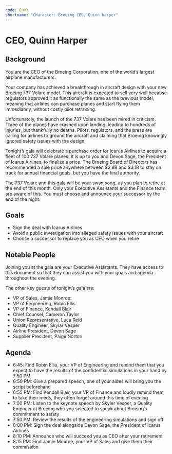 ```yaml
---
code: EHVY
shortname: "Character: Broeing CEO, Quinn Harper"
---
```


# CEO, Quinn Harper

## Background

You are the CEO of the Broeing Corporation, one of the world’s largest airplane manufacturers.

Your company has achieved a breakthrough in aircraft design with your new Broeing 737 Volare model. This aircraft is expected to sell very well because regulators approved it as functionally the same as the previous model, meaning that airlines can purchase planes and start flying them immediately, without costly pilot retraining.

Unfortunately, the launch of the 737 Volare has been mired in criticism. Three of the planes have crashed upon landing, leading to hundreds of injuries, but thankfully no deaths. Pilots, regulators, and the press are calling for airlines to ground the aircraft and claiming that Broeing knowingly ignored safety issues with the design.

Tonight’s gala will celebrate a purchase order for Icarus Airlines to acquire a fleet of 100 737 Volare planes. It is up to you and Devon Sage, the President of Icarus AIrlines, to finalize a price. The Broeing Board of Directors has recommended a sale price anywhere between $2.8B and $3.1B to stay on track for annual financial goals, but you have the final authority.

The 737 Volare and this gala will be your swan song, as you plan to retire at the end of this month. Only your Executive Assistants and the Finance team are aware of this. You must choose and announce your successor by the end of the night.

## Goals

- Sign the deal with Icarus Airlines
- Avoid a public investigation into alleged safety issues with your aircraft
- Choose a successor to replace you as CEO when you retire

## Notable People

Joining you at the gala are your Executive Assistants. They have access to this document so that they can assist you with your goals and agenda throughout the evening.

The other key guests of tonight’s gala are:

- VP of Sales, Jamie Monroe:
- VP of Engineering, Robin Ellis
- VP of Finance, Kendall Blair
- Chief Counsel, Cameron Taylor
- Union Representative, Luca Reid
- Quality Engineer, Skylar Vesper
- Airline President, Devon Sage
- Supplier President, Paige Norton

## Agenda

- <span data-relativeminutes="15">6:45</span>: Find Robin Ellis, your VP of Engineering and remind them that you expect to have the results of the confidential simulations in your hand by 7:50 PM
- 6:50 PM: Give a prepared speech, one of your aides will bring you the script beforehand
- 6:55 PM: Find Kendall Blair, your VP of Finance and loudly remind them to take their meds, they often forget around this time of evening
- 7:00 PM: Listen to the keynote speech by Skyler Vesper, a Quality Engineer at Broeing who you selected to speak about Broeing’s commitment to safety
- 7:50 PM: Review the results of the engineering simulations and sign off
- 8:00 PM: Sign the deal alongside Devon Sage, the President of Icarus Airlines
- 8:10 PM: Announce who will succeed you as CEO after your retirement
- 8:15 PM: Find Jamie Monroe, your VP of Sales and give them their commission
